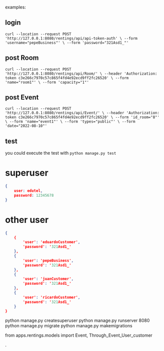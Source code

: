 examples:

## login
``
curl --location --request POST 'http://127.0.0.1:8080/rentings/api/api-token-auth' \
--form 'username="pepeBusiness"' \
--form 'password="321Asd1_"'
``

## post Room
``
	curl --location --request POST 'http://127.0.0.1:8080/rentings/api/Room/' \
--header 'Authorization: token c3e266c7970c57c865f4fd4e92ecd9ff2fc26520' \
--form 'name="room1"' \
--form 'capacity="1"'
``

## post Event
``
curl --location --request POST 'http://127.0.0.1:8080/rentings/api/Event/' \
--header 'Authorization: token c3e266c7970c57c865f4fd4e92ecd9ff2fc26520' \
--form 'id_room="8"' \
--form 'name="event1"' \
--form 'types="public"' \
--form 'date="2022-08-10"'
``  
## test
you could execute the test with
``python manage.py test``

# superuser
```json
{
	user: edutel,
	password: 12345678
}
```

# other user
```json
{
	{
		'user': 'eduardoCustomer',
		'password': '321Asd1_'
	},
	{
		'user': 'pepeBusiness',
		'password': '321Asd1_'
	},
	{
		'user': 'juanCustomer',
		'password': '321Asd1_'
	},
	{
		'user': 'ricardoCustomer',
		'password': '321Asd1_'
	}
}
```





python manage.py createsuperuser
python manage.py runserver 8080
python manage.py migrate
python manage.py makemigrations


from apps.rentings.models import Event, Through_Event_User_customer

.
